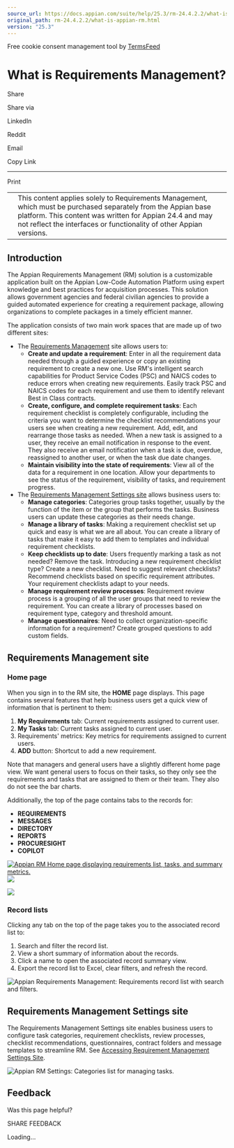 ```yaml
---
source_url: https://docs.appian.com/suite/help/25.3/rm-24.4.2.2/what-is-appian-rm.html
original_path: rm-24.4.2.2/what-is-appian-rm.html
version: "25.3"
---
```


Free cookie consent management tool by [TermsFeed](https://www.termsfeed.com/)

# What is Requirements Management?

Share

Share via

LinkedIn

Reddit

Email

Copy Link

* * *

Print

<table><tbody><tr><td><i class="fa fa-check-square-o" aria-hidden="true"></i></td><td>This content applies solely to Requirements Management, which must be purchased separately from the Appian base platform. This content was written for Appian 24.4 and may not reflect the interfaces or functionality of other Appian versions.</td></tr></tbody></table>

## Introduction

The Appian Requirements Management (RM) solution is a customizable application built on the Appian Low-Code Automation Platform using expert knowledge and best practices for acquisition processes. This solution allows government agencies and federal civilian agencies to provide a guided automated experience for creating a requirement package, allowing organizations to complete packages in a timely efficient manner.

The application consists of two main work spaces that are made up of two different sites:

-   The [Requirements Management](#requirements-management-site) site allows users to:
    -   **Create and update a requirement**: Enter in all the requirement data needed through a guided experience or copy an existing requirement to create a new one. Use RM's intelligent search capabilities for Product Service Codes (PSC) and NAICS codes to reduce errors when creating new requirements. Easily track PSC and NAICS codes for each requirement and use them to identify relevant Best in Class contracts.
    -   **Create, configure, and complete requirement tasks**: Each requirement checklist is completely configurable, including the criteria you want to determine the checklist recommendations your users see when creating a new requirement. Add, edit, and rearrange those tasks as needed. When a new task is assigned to a user, they receive an email notification in response to the event. They also receive an email notification when a task is due, overdue, reassigned to another user, or when the task due date changes.
    -   **Maintain visibility into the state of requirements**: View all of the data for a requirement in one location. Allow your departments to see the status of the requirement, visibility of tasks, and requirement progress.
-   The [Requirements Management Settings site](#requirements-management-settings-site) allows business users to:
    -   **Manage categories**: Categories group tasks together, usually by the function of the item or the group that performs the tasks. Business users can update these categories as their needs change.
    -   **Manage a library of tasks**: Making a requirement checklist set up quick and easy is what we are all about. You can create a library of tasks that make it easy to add them to templates and individual requirement checklists.
    -   **Keep checklists up to date**: Users frequently marking a task as not needed? Remove the task. Introducing a new requirement checklist type? Create a new checklist. Need to suggest relevant checklists? Recommend checklists based on specific requirement attributes. Your requirement checklists adapt to your needs.
    -   **Manage requirement review processes**: Requirement review process is a grouping of all the user groups that need to review the requirement. You can create a library of processes based on requirement type, category and threshold amount.
    -   **Manage questionnaires**: Need to collect organization-specific information for a requirement? Create grouped questions to add custom fields.

## Requirements Management site

### Home page

When you sign in to the RM site, the **HOME** page displays. This page contains several features that help business users get a quick view of information that is pertinent to them:

1.  **My Requirements** tab: Current requirements assigned to current user.
2.  **My Tasks** tab: Current tasks assigned to current user.
3.  Requirements' metrics: Key metrics for requirements assigned to current users.
4.  **ADD** button: Shortcut to add a new requirement.

Note that managers and general users have a slightly different home page view. We want general users to focus on their tasks, so they only see the requirements and tasks that are assigned to them or their team. They also do not see the bar charts.

Additionally, the top of the page contains tabs to the records for:

-   **REQUIREMENTS**
-   **MESSAGES**
-   **DIRECTORY**
-   **REPORTS**
-   **PROCURESIGHT**
-   **COPILOT**

[![Appian RM Home page displaying requirements list, tasks, and summary metrics.](images/home_page.png)![](/suite/help/25.3/images/rn/zoom_magnify_center.png)](#img1115)

[![](images/home_page.png)](#_)

### Record lists

Clicking any tab on the top of the page takes you to the associated record list to:

1.  Search and filter the record list.
2.  View a short summary of information about the records.
3.  Click a name to open the associated record summary view.
4.  Export the record list to Excel, clear filters, and refresh the record.

![Appian Requirements Management: Requirements record list with search and filters.](images/record_lists.png)

## Requirements Management Settings site

The Requirements Management Settings site enables business users to configure task categories, requirement checklists, review processes, checklist recommendations, questionnaires, contract folders and message templates to streamline RM. See [Accessing Requirement Management Settings Site](accessing-rm-settings.html).

![Appian RM Settings: Categories list for managing tasks.](images/access_the_requirements_management_settings_site_2.png)

## Feedback

Was this page helpful?

SHARE FEEDBACK

Loading...